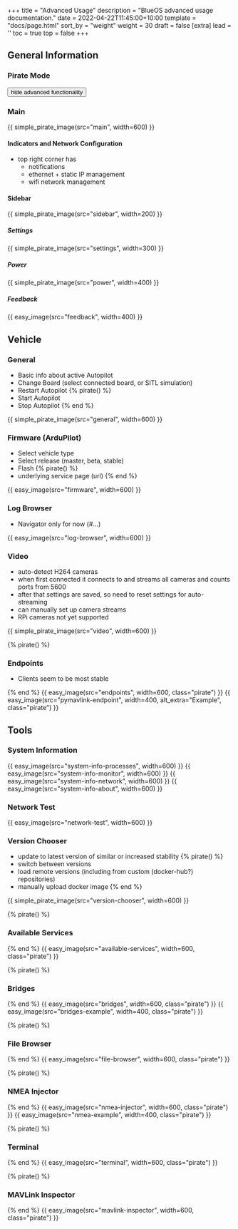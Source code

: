 +++
title = "Advanced Usage"
description = "BlueOS advanced usage documentation."
date = 2022-04-22T11:45:00+10:00
template = "docs/page.html"
sort_by = "weight"
weight = 30
draft = false
[extra]
lead = ''
toc = true
top = false
+++

## General Information

### Pirate Mode

<!-- functionality code at bottom of file -->
<button onclick="toggle_advanced()" id="pirate_toggle">
    hide advanced functionality
</button>

### Main

{{ simple_pirate_image(src="main", width=600) }}

#### Indicators and Network Configuration
- top right corner has
   - notifications
   - ethernet + static IP management
   - wifi network management

#### Sidebar

{{ simple_pirate_image(src="sidebar", width=200) }}

##### Settings

{{ simple_pirate_image(src="settings", width=300) }}

##### Power

{{ simple_pirate_image(src="power", width=400) }}

##### Feedback

{{ easy_image(src="feedback", width=400) }}

## Vehicle

### General
- Basic info about active Autopilot
- Change Board (select connected board, or SITL simulation)
- Restart Autopilot
{% pirate() %}
- Start Autopilot
- Stop Autopilot
{% end %}

{{ simple_pirate_image(src="general", width=600) }}

### Firmware (ArduPilot)
- Select vehicle type
- Select release (master, beta, stable)
- Flash
{% pirate() %}
- underlying service page (url)
{% end %}

{{ easy_image(src="firmware", width=600) }}

### Log Browser
- Navigator only for now (#...)

{{ easy_image(src="log-browser", width=600) }}

### Video
- auto-detect H264 cameras
- when first connected it connects to and streams all cameras and counts
ports from 5600
- after that settings are saved, so need to reset settings for auto-streaming
- can manually set up camera streams
- RPi cameras not yet supported

{{ simple_pirate_image(src="video", width=600) }}

{% pirate() %}
### Endpoints
- Clients seem to be most stable

{% end %}
{{ easy_image(src="endpoints", width=600, class="pirate") }}
{{ easy_image(src="pymavlink-endpoint", width=400, alt_extra="Example", class="pirate") }}

## Tools

### System Information

{{ easy_image(src="system-info-processes", width=600) }}
{{ easy_image(src="system-info-monitor", width=600) }}
{{ easy_image(src="system-info-network", width=600) }}
{{ easy_image(src="system-info-about", width=600) }}

### Network Test

{{ easy_image(src="network-test", width=600) }}

### Version Chooser
- update to latest version of similar or increased stability
{% pirate() %}
- switch between versions
- load remote versions (including from custom (docker-hub?) repositories)
- manually upload docker image
{% end %}

{{ simple_pirate_image(src="version-chooser", width=600) }}

{% pirate() %}
### Available Services

{% end %}
{{ easy_image(src="available-services", width=600, class="pirate") }}

{% pirate() %}
### Bridges

{% end %}
{{ easy_image(src="bridges", width=600, class="pirate") }}
{{ easy_image(src="bridges-example", width=400, class="pirate") }}

{% pirate() %}
### File Browser

{% end %}
{{ easy_image(src="file-browser", width=600, class="pirate") }}

{% pirate() %}
### NMEA Injector

{% end %}
{{ easy_image(src="nmea-injector", width=600, class="pirate") }}
{{ easy_image(src="nmea-example", width=400, class="pirate") }}

{% pirate() %}
### Terminal

{% end %}
{{ easy_image(src="terminal", width=600, class="pirate") }}

{% pirate() %}
### MAVLink Inspector

{% end %}
{{ easy_image(src="mavlink-inspector", width=600, class="pirate") }}

<script type="text/javascript">
    function toggle_advanced() {
        if (document.querySelector('.pirate').style.display == 'none') {
            var show = '.pirate';
            var hide = '.simple';
            var buttonPrefix = "hide";
        } else {
            var show = '.simple';
            var hide = '.pirate';
            var buttonPrefix = "show";
        }
        [].forEach.call(document.querySelectorAll(show), function(el) {
            el.style.display = 'contents';
        });
        [].forEach.call(document.querySelectorAll(hide), function(el) {
            el.style.display = 'none';
        });
        document.getElementById("pirate_toggle").textContent = 
            buttonPrefix+" advanced functionality";
    }
</script>

